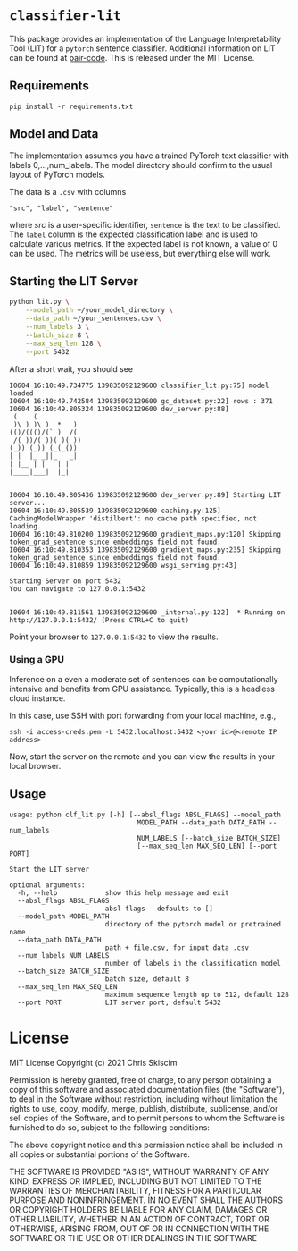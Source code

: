# `classifier-lit`
This package provides an implementation of the Language Interpretability Tool (LIT) for
a `pytorch` sentence classifier.  Additional information on LIT can be 
found at [pair-code](https://pair-code.github.io/lit/). This is released under the MIT License.

## Requirements
```
pip install -r requirements.txt
```

## Model and Data
The implementation assumes you have a trained PyTorch text classifier with labels 0,...,num_labels. 
The model directory should confirm to the usual layout of PyTorch models.

The data is a `.csv` with columns
```
"src", "label", "sentence"
```
where *src* is a user-specific identifier, `sentence` is the text to be classified. The `label` column
is the expected classification label and is used to calculate various metrics. If the expected label is not
known, a value of 0 can be used. The metrics will be useless, but everything else will work.

## Starting the LIT Server

```bash
python lit.py \
    --model_path ~/your_model_directory \
    --data_path ~/your_sentences.csv \
    --num_labels 3 \
    --batch_size 8 \
    --max_seq_len 128 \
    --port 5432
```
After a short wait, you should see
```
I0604 16:10:49.734775 139835092129600 classifier_lit.py:75] model loaded
I0604 16:10:49.742584 139835092129600 gc_dataset.py:22] rows : 371
I0604 16:10:49.805324 139835092129600 dev_server.py:88]
 (    (
 )\ ) )\ )  *   )
(()/((()/(` )  /(
 /(_))/(_))( )(_))
(_)) (_)) (_(_())
| |  |_ _||_   _|
| |__ | |   | |
|____|___|  |_|


I0604 16:10:49.805436 139835092129600 dev_server.py:89] Starting LIT server...
I0604 16:10:49.805539 139835092129600 caching.py:125] CachingModelWrapper 'distilbert': no cache path specified, not loading.
I0604 16:10:49.810200 139835092129600 gradient_maps.py:120] Skipping token_grad_sentence since embeddings field not found.
I0604 16:10:49.810353 139835092129600 gradient_maps.py:235] Skipping token_grad_sentence since embeddings field not found.
I0604 16:10:49.810859 139835092129600 wsgi_serving.py:43]

Starting Server on port 5432
You can navigate to 127.0.0.1:5432


I0604 16:10:49.811561 139835092129600 _internal.py:122]  * Running on http://127.0.0.1:5432/ (Press CTRL+C to quit)
``` 
Point your browser to `127.0.0.1:5432` to view the results.


### Using a GPU
Inference on a even a moderate set of sentences can be computationally intensive and benefits from
GPU assistance. Typically, this is a headless cloud instance. 

In this case, use SSH with port forwarding from your local machine, e.g.,
```
ssh -i access-creds.pem -L 5432:localhost:5432 <your id>@<remote IP address>
```
Now, start the server on the remote and you can view the results in your local browser.

## Usage
```
usage: python clf_lit.py [-h] [--absl_flags ABSL_FLAGS] --model_path
                                MODEL_PATH --data_path DATA_PATH --num_labels
                                NUM_LABELS [--batch_size BATCH_SIZE]
                                [--max_seq_len MAX_SEQ_LEN] [--port PORT]

Start the LIT server

optional arguments:
  -h, --help            show this help message and exit
  --absl_flags ABSL_FLAGS
                        absl flags - defaults to []
  --model_path MODEL_PATH
                        directory of the pytorch model or pretrained name
  --data_path DATA_PATH
                        path + file.csv, for input data .csv
  --num_labels NUM_LABELS
                        number of labels in the classification model
  --batch_size BATCH_SIZE
                        batch size, default 8
  --max_seq_len MAX_SEQ_LEN
                        maximum sequence length up to 512, default 128
  --port PORT           LIT server port, default 5432
```

# License
MIT License Copyright (c)  2021 Chris Skiscim

Permission is hereby granted, free of charge, to any person obtaining a copy
of this software and associated documentation files (the "Software"), to deal
in the Software without restriction, including without limitation the rights
to use, copy, modify, merge, publish, distribute, sublicense, and/or sell
copies of the Software, and to permit persons to whom the Software is
furnished to do so, subject to the following conditions:

The above copyright notice and this permission notice shall be included in all
copies or substantial portions of the Software.

THE SOFTWARE IS PROVIDED "AS IS", WITHOUT WARRANTY OF ANY KIND, EXPRESS OR
IMPLIED, INCLUDING BUT NOT LIMITED TO THE WARRANTIES OF MERCHANTABILITY,
FITNESS FOR A PARTICULAR PURPOSE AND NONINFRINGEMENT. IN NO EVENT SHALL THE
AUTHORS OR COPYRIGHT HOLDERS BE LIABLE FOR ANY CLAIM, DAMAGES OR OTHER
LIABILITY, WHETHER IN AN ACTION OF CONTRACT, TORT OR OTHERWISE, ARISING FROM,
OUT OF OR IN CONNECTION WITH THE SOFTWARE OR THE USE OR OTHER DEALINGS IN THE
SOFTWARE